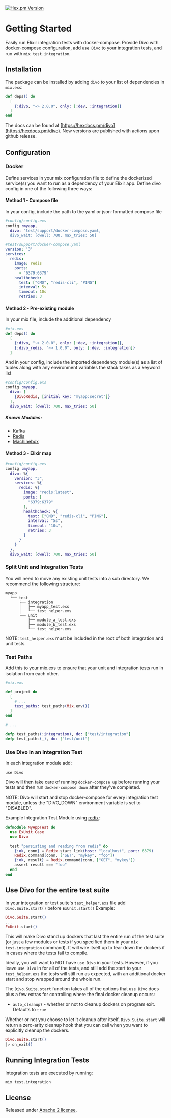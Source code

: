 [![Hex.pm Version](http://img.shields.io/hexpm/v/divo.svg?style=flat)](https://hex.pm/packages/divo)

# Getting Started

Easily run Elixir integration tests with docker-compose.
Provide Divo with docker-compose configuration, add `use Divo` to your integration tests, and run with `mix test.integration`.

## Installation

The package can be installed by adding `divo` to your list of dependencies in `mix.exs`:

```elixir
def deps() do
  [
    {:divo, "~> 2.0.0", only: [:dev, :integration]}
  ]
end
```

The docs can be found at [https://hexdocs.pm/divo](https://hexdocs.pm/divo).
New versions are published with actions upon github release.

## Configuration

### Docker
Define services in your mix configuration file to define the dockerized service(s) you want to run as a dependency of your Elixir app.
Define divo config in one of the following three ways:

#### Method 1 - Compose file
In your config, include the path to the yaml or json-formatted compose file
```elixir
#config/config.exs
config :myapp,
  divo: "test/support/docker-compose.yaml,
  divo_wait: [dwell: 700, max_tries: 50]
```

```yaml
#test/support/docker-compose.yaml
version: '3'
services:
  redis:
    image: redis
    ports:
      - "6379:6379"
    healthcheck:
      test: ["CMD", "redis-cli", "PING"]
      interval: 5s
      timeout: 10s
      retries: 3
```

#### Method 2 - Pre-existing module
In your mix file, include the additional dependency
```elixir
#mix.exs
def deps() do
  [
    {:divo, "~> 2.0.0", only: [:dev, :integration]},
    {:divo_redis, "~> 1.0.0", only: [:dev, :integration]}
  ]
```
And in your config, include the imported dependency module(s) as a list of tuples along with any environment variables the stack takes as a keyword list
```elixir
#config/config.exs
config :myapp,
  divo: [
    {DivoRedis, [initial_key: "myapp:secret"]}
  ],
  divo_wait: [dwell: 700, max_tries: 50]
```

##### Known Modules:
- [Kafka](https://github.com/smartcitiesdata/divo_kafka)
- [Redis](https://github.com/smartcitiesdata/divo_redis)
- [Machinebox](https://github.com/joshrotenberg/divo_machinebox)

#### Method 3 - Elixir map
```elixir
#config/config.exs
config :myapp,
  divo: %{
    version: "3",
    services: %{
      redis: %{
        image: "redis:latest",
        ports: [
          "6379:6379"
        ],
        healthcheck: %{
          test: ["CMD", "redis-cli", "PING"],
          interval: "5s",
          timeout: "10s",
          retries: 3
        }
      }
    }
  },
  divo_wait: [dwell: 700, max_tries: 50]
```

### Split Unit and Integration Tests
You will need to move any existing unit tests into a sub directory.  We recommend the following structure:
```
myapp
  └── test
      ├── integration
      │   ├── myapp_test.exs
      │   └── test_helper.exs
      └── unit
          ├── module_a_test.exs
          ├── module_b_test.exs
          └── test_helper.exs
```
NOTE: `test_helper.exs` must be included in the root of both integration and unit tests.

### Test Paths
Add this to your mix.exs to ensure that your unit and integration tests run in isolation from each other.
```elixir
#mix.exs

def project do
  [
    # ...
    test_paths: test_paths(Mix.env())
  ]
end

# ...

defp test_paths(:integration), do: ["test/integration"]
defp test_paths(_), do: ["test/unit"]
```

### Use Divo in an Integration Test

In each integration module add:

`use Divo`

Divo will then take care of running `docker-compose up` before running your tests
and then run `docker-compose down` after they've completed.

NOTE: Divo will start and stop docker-compose for every integration test module, unless the "DIVO_DOWN" environment variable is set to "DISABLED".

Example Integration Test Module using [redix](https://hex.pm/packages/redix):
```elixir
defmodule MyAppTest do
  use ExUnit.Case
  use Divo

  test "persisting and reading from redis" do
    {:ok, conn} = Redix.start_link(host: "localhost", port: 6379)
    Redix.command(conn, ["SET", "mykey", "foo"])
    {:ok, result} = Redix.command(conn, ["GET", "mykey"])
    assert result === "foo"
  end
end
```

## Use Divo for the entire test suite
In your integration or test suite's `test_helper.exs` file add `Divo.Suite.start()` before `ExUnit.start()`
Example:
```elixir
Divo.Suite.start()
...
ExUnit.start()
```

This will make Divo stand up dockers that last the entire run of the test suite (or just a few modules or tests if you specified them in your `mix test.integration` command). It will wire itself up to tear down the dockers if in cases where the tests fail to compile.

Ideally, you will want to NOT have `use Divo` in your tests. However, if you leave `use Divo` in for all of the tests, and still add the start to your `test_helper.exs` the tests will still run as expected, with an additional docker start and stop wrapped around the whole run.

The `Divo.Suite.start` function takes all of the options that `use Divo` does plus a few extras for controlling where the final docker cleanup occurs:
- `auto_cleanup?` - whether or not to cleanup dockers on program exit. Defaults to `true`

Whether or not you choose to let it cleanup after itself, `Divo.Suite.start` will return a zero-arity cleanup hook that you can call when you want to explicitly cleanup the dockers.
```elixir
Divo.Suite.start()
|> on_exit()
```

## Running Integration Tests

Integration tests are executed by running:

`mix test.integration`

## License
Released under [Apache 2 license](https://github.com/smartcitiesdata/divo/blob/master/LICENSE).
